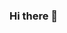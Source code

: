 ### Hi there 👋

<!--
**LenaVoid/LenaVoid** is a ✨ _special_ ✨ repository because its `README.md` (this file) appears on your GitHub profile.

Here are some ideas to get you started:
Olá, me chamo Mya e estou aprendendo git e github
- 🔭 I’m currently working on ...
- 🌱 I’m currently learning ...
- 👯 I’m looking to collaborate on ...
- 🤔 I’m looking for help with ...
- 💬 Ask me about ...
- 📫 How to reach me: ...
- 😄 Pronouns: ...
- ⚡ Fun fact: ...
-->

